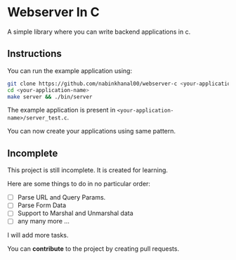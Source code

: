 # Webserver In C
A simple library where you can write backend applications in c.

## Instructions
You can run the example application using:
```bash
git clone https://github.com/nabinkhanal00/webserver-c <your-application-name>
cd <your-application-name>
make server && ./bin/server
```

The example application is present in `<your-application-name>/server_test.c`.

You can now create your applications using same pattern.

## Incomplete

This project is still incomplete. It is created for learning.

Here are some things to do in no particular order:
- [ ] Parse URL and Query Params.
- [ ] Parse Form Data
- [ ] Support to Marshal and Unmarshal data
- [ ] any many more ...

I will add more tasks. 

You can **contribute** to the project by creating pull requests.


